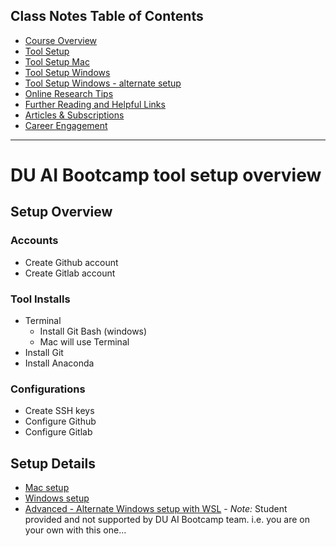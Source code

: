## Class Notes Table of Contents

-   [Course Overview](README.md)
-   [Tool Setup](1_DU_tool_setup.md)
-   [Tool Setup Mac](1.1_DU_tool_setup_mac.md)
-   [Tool Setup Windows](1.2_DU_tool_setup_windows.md)
-   [Tool Setup Windows - alternate setup](1.2.1_DU_tool_setup_windows_WSL.md)
-   [Online Research Tips](2_Online_Research_Tips.md)
-   [Further Reading and Helpful Links](3_Further_Reading_and_Helpful_Links.md)
-   [Articles & Subscriptions](4_Articles_and_subscriptions.md)
-   [Career Engagement](6_Useful_Python.md)

----------------------------------------------

# DU AI Bootcamp tool setup overview

## Setup Overview

### Accounts
- Create Github account
- Create Gitlab account

### Tool Installs

- Terminal
    - Install Git Bash (windows)
    - Mac will use Terminal
- Install Git
- Install Anaconda

### Configurations

- Create SSH keys
- Configure Github
- Configure Gitlab

## Setup Details

-   [Mac setup](1.1_DU_tool_setup_mac.md)
-   [Windows setup](1.2_DU_tool_setup_windows.md)
-   [Advanced - Alternate Windows setup with WSL](1.2.1_DU_tool_setup_windows_WSL.md) - *Note:* Student provided and not supported by DU AI Bootcamp team.  i.e. you are on your own with this one...
